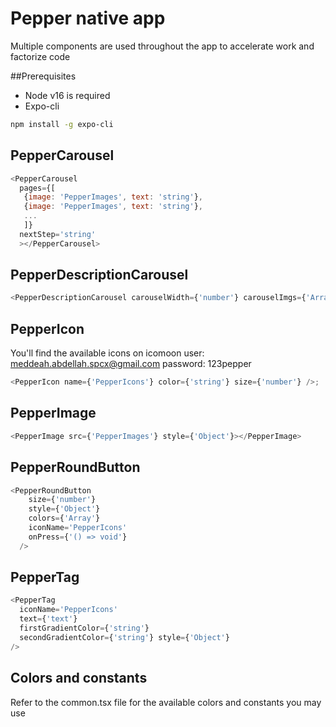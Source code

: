 # Pepper native app
Multiple components are used throughout the app to accelerate work and factorize code

##Prerequisites

* Node v16 is required
* Expo-cli
```bash
npm install -g expo-cli
```

## PepperCarousel
```javascript
<PepperCarousel
  pages={[
   {image: 'PepperImages', text: 'string'},
   {image: 'PepperImages', text: 'string'},
   ...
   ]}
  nextStep='string'
  ></PepperCarousel>
```

## PepperDescriptionCarousel
```javascript
<PepperDescriptionCarousel carouselWidth={'number'} carouselImgs={'Array<{uri: \'string\'}>'}/>
```

## PepperIcon
You'll find the available icons on icomoon
user: meddeah.abdellah.spcx@gmail.com
password: 123pepper

```javascript
<PepperIcon name={'PepperIcons'} color={'string'} size={'number'} />;
```

## PepperImage
```javascript
<PepperImage src={'PepperImages'} style={'Object'}></PepperImage>
```
## PepperRoundButton
```javascript
<PepperRoundButton
    size={'number'}
    style={'Object'}
    colors={'Array'}
    iconName='PepperIcons'
    onPress={'() => void'}
  />
```
## PepperTag
```javascript
<PepperTag
  iconName='PepperIcons'
  text={'text'}
  firstGradientColor={'string'}
  secondGradientColor={'string'} style={'Object'}
/>
```

## Colors and constants
Refer to the common.tsx file for the available colors and constants you may use
